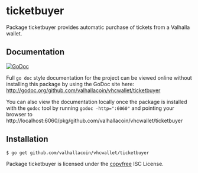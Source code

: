 ticketbuyer
===========

Package ticketbuyer provides automatic purchase of tickets from a Valhalla wallet.

## Documentation

[![GoDoc](https://godoc.org/github.com/valhallacoin/vhcwallet/ticketbuyer?status.png)](http://godoc.org/github.com/valhallacoin/vhcwallet/ticketbuyer)

Full `go doc` style documentation for the project can be viewed online without
installing this package by using the GoDoc site here:
http://godoc.org/github.com/valhallacoin/vhcwallet/ticketbuyer

You can also view the documentation locally once the package is installed with
the `godoc` tool by running `godoc -http=":6060"` and pointing your browser to
http://localhost:6060/pkg/github.com/valhallacoin/vhcwallet/ticketbuyer

## Installation

```bash
$ go get github.com/valhallacoin/vhcwallet/ticketbuyer
```

Package ticketbuyer is licensed under the [copyfree](http://copyfree.org) ISC
License.
